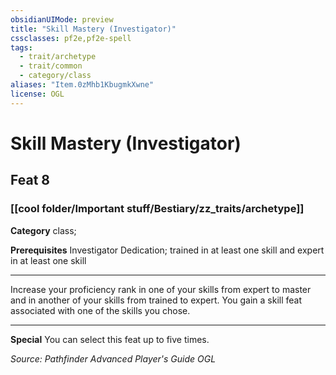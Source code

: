 ```yaml
---
obsidianUIMode: preview
title: "Skill Mastery (Investigator)"
cssclasses: pf2e,pf2e-spell
tags:
  - trait/archetype
  - trait/common
  - category/class
aliases: "Item.0zMhb1KbugmkXwne"
license: OGL
---
```

# Skill Mastery (Investigator)
## Feat 8
### [[cool folder/Important stuff/Bestiary/zz_traits/archetype]]

**Category** class; 



**Prerequisites** Investigator Dedication; trained in at least one skill and expert in at least one skill
* * *
Increase your proficiency rank in one of your skills from expert to master and in another of your skills from trained to expert. You gain a skill feat associated with one of the skills you chose.

* * *

**Special** You can select this feat up to five times.

*Source: Pathfinder Advanced Player's Guide*
*OGL*